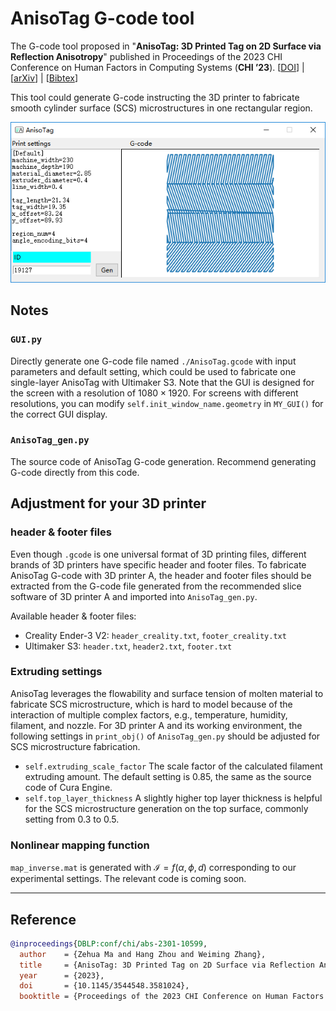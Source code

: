 # AnisoTag G-code tool

The G-code tool proposed in "**AnisoTag: 3D Printed Tag on 2D Surface via Reflection Anisotropy**" published in Proceedings of the 2023 CHI Conference on Human Factors in Computing Systems (**CHI ’23**). [[DOI](https://doi.org/10.1145/3544548.3581024)] | [[arXiv](https://doi.org/10.48550/arXiv.2301.10599)] | [[Bibtex](#reference)]

This tool could generate G-code instructing the 3D printer to fabricate smooth cylinder surface (SCS) microstructures in one rectangular region.

![The GUI of the Gcode tool.](./image_md/AnisoTag_gui_github.png)

## Notes
### `GUI.py`
Directly generate one G-code file named `./AnisoTag.gcode` with input parameters and default setting, which could be used to fabricate one single-layer AnisoTag with Ultimaker S3. Note that the GUI is designed for the screen with a resolution of $1080\times 1920$. For screens with different resolutions, you can modify `self.init_window_name.geometry` in `MY_GUI()` for the correct GUI display. 

### `AnisoTag_gen.py`
The source code of AnisoTag G-code generation. Recommend generating G-code directly from this code.

## Adjustment for your 3D printer
### header & footer files
Even though `.gcode` is one universal format of 3D printing files, different brands of 3D printers have specific header and footer files. To fabricate AnisoTag G-code with 3D printer A, the header and footer files should be extracted from the G-code file generated from the recommended slice software of 3D printer A and imported into `AnisoTag_gen.py`.

Available header & footer files:
- Creality Ender-3 V2: `header_creality.txt`, `footer_creality.txt`
- Ultimaker S3: `header.txt`, `header2.txt`, `footer.txt`

### Extruding settings
AnisoTag leverages the flowability and surface tension of molten material to fabricate SCS microstructure, which is hard to model because of the interaction of multiple complex factors, e.g., temperature, humidity, filament, and nozzle. For 3D printer A and its working environment, the following settings in `print_obj()` of `AnisoTag_gen.py` should be adjusted for SCS microstructure fabrication.
- `self.extruding_scale_factor` The scale factor of the calculated filament extruding amount. The default setting is 0.85, the same as the source code of Cura Engine.
- `self.top_layer_thickness` A slightly higher top layer thickness is helpful for the SCS microstructure generation on the top surface, commonly setting from 0.3 to 0.5.

### Nonlinear mapping function
`map_inverse.mat` is generated with $\mathcal{I}=f(\alpha, \phi, d)$ corresponding to our experimental settings. The relevant code is coming soon.

---
## Reference
<span id="reference">

```bibtex
@inproceedings{DBLP:conf/chi/abs-2301-10599,
  author    = {Zehua Ma and Hang Zhou and Weiming Zhang},
  title     = {AnisoTag: 3D Printed Tag on 2D Surface via Reflection Anisotropy},
  year      = {2023},
  doi       = {10.1145/3544548.3581024},
  booktitle = {Proceedings of the 2023 CHI Conference on Human Factors in Computing Systems (CHI '23)}}
```

</span>